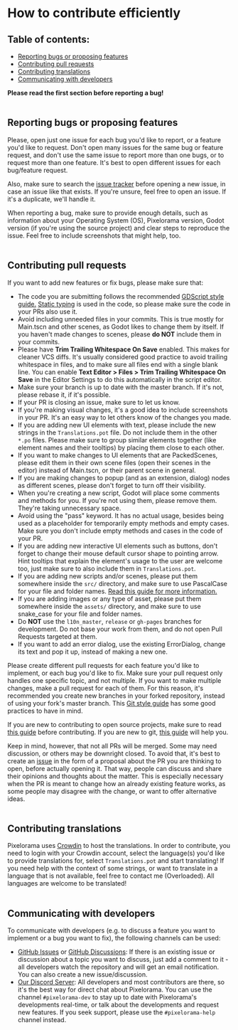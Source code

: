 # How to contribute efficiently

## Table of contents:

* [Reporting bugs or proposing features](#reporting-bugs-or-proposing-features)
* [Contributing pull requests](#contributing-pull-requests)
* [Contributing translations](#contributing-translations)
* [Communicating with developers](#communicating-with-developers)

**Please read the first section before reporting a bug!**
<br><br>

## Reporting bugs or proposing features
Please, open just one issue for each bug you'd like to report, or a feature you'd like to request. Don't open many issues for the same bug or feature request, and don't use the same issue to report more than one bugs, or to request more than one feature. It's best to open different issues for each bug/feature request.

Also, make sure to search the [issue tracker](https://github.com/Orama-Interactive/Pixelorama/issues) before opening a new issue, in case an issue like that exists. If you're unsure, feel free to open an issue. If it's a duplicate, we'll handle it.

When reporting a bug, make sure to provide enough details, such as information about your Operating System (OS), Pixelorama version, Godot version (if you're using the source project) and clear steps to reproduce the issue. Feel free to include screenshots that might help, too.
<br><br>

## Contributing pull requests
If you want to add new features or fix bugs, please make sure that:
- The code you are submitting follows the recommended [GDScript style guide.](https://docs.godotengine.org/en/stable/getting_started/scripting/gdscript/gdscript_styleguide.html)
  [Static typing](https://docs.godotengine.org/en/stable/getting_started/scripting/gdscript/static_typing.html) is used in the code, so please make sure the code in your PRs also use it.
- Avoid including unneeded files in your commits. This is true mostly for Main.tscn and other scenes, as Godot likes to change them by itself. If you haven't made changes to scenes, please **do NOT** include them in your commits.
- Please have **Trim Trailing Whitespace On Save** enabled. This makes for cleaner VCS diffs. It's usually considered good practice to avoid trailing whitespace in files, and to make sure all files end with a single blank line.
  You can enable **Text Editor > Files > Trim Trailing Whitespace On Save** in the Editor Settings to do this automatically in the script editor.
- Make sure your branch is up to date with the master branch. If it's not, please rebase it, if it's possible.
- If your PR is closing an issue, make sure to let us know.
- If you're making visual changes, it's a good idea to include screenshots in your PR. It's an easy way to let others know of the changes you made.
- If you are adding new UI elements with text, please include the new strings in the `Translations.pot` file. Do not include them in the other `*.po` files. Please make sure to group similar elements together (like element names and their tooltips) by placing them close to each other.
- If you want to make changes to UI elements that are PackedScenes, please edit them in their own scene files (open their scenes in the editor) instead of Main.tscn, or their parent scene in general.
- If you are making changes to popup (and as an extension, dialog) nodes as different scenes, please don't forget to turn off their visibility.
- When you're creating a new script, Godot will place some comments and methods for you. If you're not using them, please remove them. They're taking unnecessary space.
- Avoid using the "pass" keyword. It has no actual usage, besides being used as a placeholder for temporarily empty methods and empty cases. Make sure you don't include empty methods and cases in the code of your PR.
- If you are adding new interactive UI elements such as buttons, don't forget to change their mouse default cursor shape to pointing arrow. Hint tooltips that explain the element's usage to the user are welcome too, just make sure to also include them in `Translations.pot`.
- If you are adding new scripts and/or scenes, please put them somewhere inside the `src/` directory, and make sure to use PascalCase for your file and folder names. [Read this guide for more information.](https://www.gdquest.com/docs/guidelines/best-practices/godot-gdscript/)
- If you are adding images or any type of asset, please put them somewhere inside the `assets/` directory, and make sure to use snake_case for your file and folder names.
- Do **NOT** use the `l10n_master`, `release` or `gh-pages` branches for development. Do not base your work from them, and do not open Pull Requests targeted at them.
- If you want to add an error dialog, use the existing ErrorDialog, change its text and pop it up, instead of making a new one.

Please create different pull requests for each feature you'd like to implement, or each bug you'd like to fix. Make sure your pull request only handles one specific topic, and not multiple. If you want to make multiple changes, make a pull request for each of them. For this reason, it's recommended you create new branches in your forked repository, instead of using your fork's master branch.
This [Git style guide](https://github.com/agis-/git-style-guide) has some good practices to have in mind.

If you are new to contributing to open source projects, make sure to read [this guide](https://opensource.guide/how-to-contribute/) before contributing. If you are new to git, [this guide](https://akrabat.com/the-beginners-guide-to-contributing-to-a-github-project/) will help you.

Keep in mind, however, that not all PRs will be merged. Some may need discussion, or others may be downright closed. To avoid that, it's best to create an [issue](https://github.com/Orama-Interactive/Pixelorama/issues) in the form of a proposal about the PR you are thinking to open, before actually opening it. That way, people can discuss and share their opinions and thoughts about the matter. This is especially necessary when the PR is meant to change how an already existing feature works, as some people may disagree with the change, or want to offer alternative ideas.
<br><br>

## Contributing translations
Pixelorama uses [Crowdin](https://crowdin.com/project/pixelorama) to host the translations. In order to contribute, you need to login with your Crowdin account, select the language(s) you'd like to provide translations for, select `Translations.pot` and start translating!
If you need help with the context of some strings, or want to translate in a language that is not available, feel free to contact me (Overloaded). All languages are welcome to be translated!
<br><br>

## Communicating with developers
To communicate with developers (e.g. to discuss a feature you want to implement or a bug you want to fix), the following channels can be used:

- [GitHub Issues](https://github.com/Orama-Interactive/Pixelorama/issues) or [GitHub Discussions](https://github.com/Orama-Interactive/Pixelorama/discussions): If there is an
  existing issue or discussion about a topic you want to discuss, just add a comment to it -
  all developers watch the repository and will get an email notification. You
  can also create a new issue/discussion.
- [Our Discord Server](https://discord.gg/GTMtr8s): All developers and most contributors are there, so it's the best way for direct chat
  about Pixelorama. You can use the channel `#pixelorama-dev` to stay up to date with Pixelorama's developments real-time,
  or talk about the developments and request new features. If you seek support, please use the `#pixelorama-help` channel instead.
